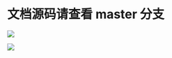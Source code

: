# 文档源码请查看 master 分支

[![](https://github.com/khs1994-website/kubectl-docs.us-en/workflows/Sync/badge.svg)](https://github.com/khs1994-website/kubectl-docs.us-en/tree/master)

[![](https://github.com/khs1994-website/kubectl-docs.us-en/workflows/GitBook/badge.svg)](https://github.com/khs1994-website/kubectl-docs.us-en/tree/master)
